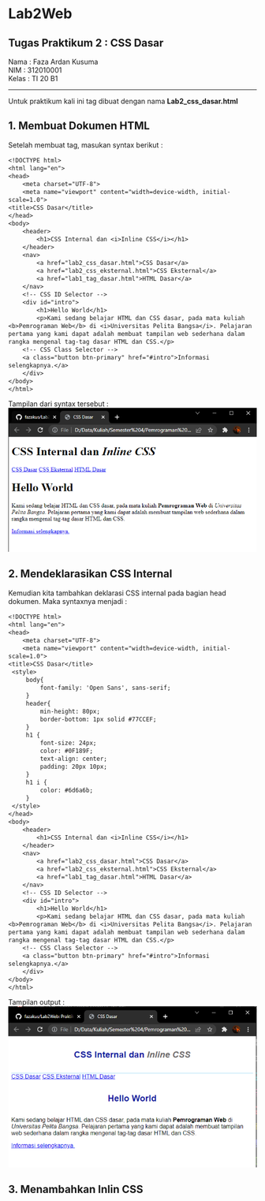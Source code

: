 # Lab2Web

## Tugas Praktikum 2 : CSS Dasar

Nama    : Faza Ardan Kusuma <br>
NIM     : 312010001<br>
Kelas   : TI 20 B1

<hr>

Untuk praktikum kali ini tag dibuat dengan nama <b>Lab2_css_dasar.html</b><br>

## 1. Membuat Dokumen HTML

Setelah membuat tag, masukan syntax berikut : <br>
```
<!DOCTYPE html> 
<html lang="en"> 
<head> 
    <meta charset="UTF-8"> 
    <meta name="viewport" content="width=device-width, initial-scale=1.0"> 
<title>CSS Dasar</title>
</head> 
<body> 
    <header> 
        <h1>CSS Internal dan <i>Inline CSS</i></h1> 
    </header> 
    <nav> 
        <a href="lab2_css_dasar.html">CSS Dasar</a> 
        <a href="lab2_css_eksternal.html">CSS Eksternal</a> 
        <a href="lab1_tag_dasar.html">HTML Dasar</a> 
    </nav> 
    <!-- CSS ID Selector --> 
    <div id="intro"> 
        <h1>Hello World</h1> 
        <p>Kami sedang belajar HTML dan CSS dasar, pada mata kuliah <b>Pemrograman Web</b> di <i>Universitas Pelita Bangsa</i>. Pelajaran pertama yang kami dapat adalah membuat tampilan web sederhana dalam rangka mengenal tag-tag dasar HTML dan CSS.</p> 
    <!-- CSS Class Selector --> 
    <a class="button btn-primary" href="#intro">Informasi selengkapnya.</a> 
    </div> 
</body> 
</html> 
```

Tampilan dari syntax tersebut :<br>
![Dokumen HTML](Pic/dokumenhtml.png)<br>

## 2. Mendeklarasikan CSS Internal

Kemudian kita tambahkan deklarasi CSS internal pada bagian head dokumen. Maka syntaxnya menjadi :<br>
```
<!DOCTYPE html> 
<html lang="en"> 
<head> 
    <meta charset="UTF-8"> 
    <meta name="viewport" content="width=device-width, initial-scale=1.0"> 
<title>CSS Dasar</title>
 <style>
     body{
         font-family: 'Open Sans', sans-serif;
     }
     header{
         min-height: 80px;
         border-bottom: 1px solid #77CCEF;
     }
     h1 {
         font-size: 24px;
         color: #0F189F;
         text-align: center;
         padding: 20px 10px;
     }
     h1 i {
         color: #6d6a6b;
     }
 </style>
</head> 
<body> 
    <header> 
        <h1>CSS Internal dan <i>Inline CSS</i></h1> 
    </header> 
    <nav> 
        <a href="lab2_css_dasar.html">CSS Dasar</a> 
        <a href="lab2_css_eksternal.html">CSS Eksternal</a> 
        <a href="lab1_tag_dasar.html">HTML Dasar</a> 
    </nav> 
    <!-- CSS ID Selector --> 
    <div id="intro"> 
        <h1>Hello World</h1> 
        <p>Kami sedang belajar HTML dan CSS dasar, pada mata kuliah <b>Pemrograman Web</b> di <i>Universitas Pelita Bangsa</i>. Pelajaran pertama yang kami dapat adalah membuat tampilan web sederhana dalam rangka mengenal tag-tag dasar HTML dan CSS.</p> 
    <!-- CSS Class Selector --> 
    <a class="button btn-primary" href="#intro">Informasi selengkapnya.</a> 
    </div> 
</body> 
</html> 
```

Tampilan output : <br>
![Deklarasi Internal CSS](Pic/deklarasiinternalcss.png)<br>

## 3. Menambahkan Inlin CSS

